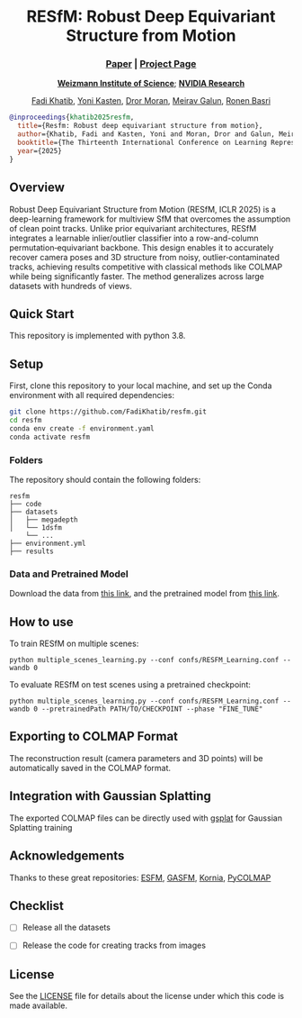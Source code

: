 <div align="center">
<h1>RESfM: Robust Deep Equivariant Structure from Motion</h1>
  
### [Paper](https://openreview.net/pdf?id=wldwEhQ7cl) | [Project Page](https://robust-equivariant-sfm.github.io/)


**[Weizmann Institute of Science](https://www.weizmann.ac.il/pages/)**; **[NVIDIA Research](https://research.nvidia.com/home)**


[Fadi Khatib](https://fadikhatib.github.io/), [Yoni Kasten](https://ykasten.github.io/), [Dror Moran](https://scholar.google.com/citations?user=kS5jfSoAAAAJ&hl=en), [Meirav Galun](https://www.weizmann.ac.il/math/meirav/), [Ronen Basri](https://www.weizmann.ac.il/math/ronen/home)
</div>

```bibtex
@inproceedings{khatib2025resfm,
  title={Resfm: Robust deep equivariant structure from motion},
  author={Khatib, Fadi and Kasten, Yoni and Moran, Dror and Galun, Meirav and Basri, Ronen},
  booktitle={The Thirteenth International Conference on Learning Representations},
  year={2025}
}
```


## Overview

Robust Deep Equivariant Structure from Motion (RESfM, ICLR 2025) is a deep-learning framework for multiview SfM that overcomes the assumption of clean point tracks. Unlike prior equivariant architectures, RESfM integrates a learnable inlier/outlier classifier into a row-and-column permutation‑equivariant backbone. This design enables it to accurately recover camera poses and 3D structure from noisy, outlier‑contaminated tracks, achieving results competitive with classical methods like COLMAP while being significantly faster. The method generalizes across large datasets with hundreds of views.


## Quick Start
This repository is implemented with python 3.8.
## Setup

First, clone this repository to your local machine, and set up the Conda environment with all required dependencies:

```bash
git clone https://github.com/FadiKhatib/resfm.git  
cd resfm
conda env create -f environment.yaml
conda activate resfm
```

### Folders
The repository should contain the following folders:
```
resfm
├── code
├── datasets
│   ├── megadepth
│   └── 1dsfm
    └── ...
├── environment.yml
├── results
```

### Data and Pretrained Model
<p>
Download the data from 
<a href="https://www.dropbox.com/scl/fi/17vytqklc9tyy68cikjdn/datasets.zip?rlkey=zrzmdvnw8jogurgeos5vyfvsg&st=r2d09j6g&dl=0" target="_blank">this link</a>, 
and the pretrained model from 
<a href="https://www.dropbox.com/scl/fi/eqjwgo2zqbscndg2n0y9x/pretrained_model.zip?rlkey=99iou8db1f1kvwk062wlq57ks&st=j5t002qj&dl=0 target="_blank">this link</a>.
</p>


## How to use
To train RESfM on multiple scenes:
```
python multiple_scenes_learning.py --conf confs/RESFM_Learning.conf --wandb 0
```
To evaluate RESfM on test scenes using a pretrained checkpoint:
```
python multiple_scenes_learning.py --conf confs/RESFM_Learning.conf --wandb 0 --pretrainedPath PATH/TO/CHECKPOINT --phase "FINE_TUNE"
```



## Exporting to COLMAP Format



The reconstruction result (camera parameters and 3D points) will be automatically saved in the COLMAP format.


## Integration with Gaussian Splatting


The exported COLMAP files can be directly used with [gsplat](https://github.com/nerfstudio-project/gsplat) for Gaussian Splatting training



## Acknowledgements

Thanks to these great repositories: [ESFM](https://github.com/drormoran/Equivariant-SFM), [GASFM](https://github.com/lucasbrynte/gasfm), [Kornia](https://github.com/kornia/kornia), [PyCOLMAP](https://colmap.github.io/pycolmap/index.html)

## Checklist

- [ ] Release all the datasets
- [ ] Release the code for creating tracks from images


## License
See the [LICENSE](./LICENSE.txt) file for details about the license under which this code is made available.

